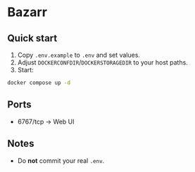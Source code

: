 # Bazarr

## Quick start
1) Copy `.env.example` to `.env` and set values.
2) Adjust `DOCKERCONFDIR`/`DOCKERSTORAGEDIR` to your host paths.
3) Start:
```bash
docker compose up -d
```

## Ports
- 6767/tcp → Web UI

## Notes
- Do **not** commit your real `.env`.
